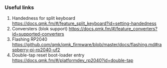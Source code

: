 ### Useful links
1. Handedness for split keyboard https://docs.qmk.fm/#/feature_split_keyboard?id=setting-handedness
2. Conversters (blok support) https://docs.qmk.fm/#/feature_converters?id=supported-converters
3. Flashing RP2040 https://github.com/qmk/qmk_firmware/blob/master/docs/flashing.md#raspberry-pi-rp2040-uf2
4. Double-tap reset boot-loader entry https://docs.qmk.fm/#/platformdev_rp2040?id=double-tap